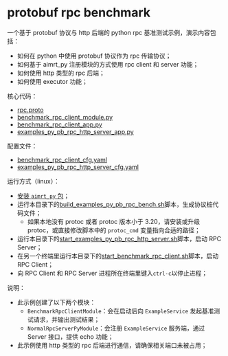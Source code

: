 # protobuf rpc benchmark


一个基于 protobuf 协议与 http 后端的 python rpc 基准测试示例，演示内容包括：
- 如何在 python 中使用 protobuf 协议作为 rpc 传输协议；
- 如何基于 aimrt_py 注册模块的方式使用 rpc client 和 server 功能；
- 如何使用 http 类型的 rpc 后端；
- 如何使用 executor 功能；


核心代码：
- [rpc.proto](../../../protocols/pb/example/rpc.proto)
- [benchmark_rpc_client_module.py](./benchmark_rpc_client_module.py)
- [benchmark_rpc_client_app.py](./benchmark_rpc_client_app.py)
- [examples_py_pb_rpc_http_server_app.py](./examples_py_pb_rpc_http_server_app.py)


配置文件：
- [benchmark_rpc_client_cfg.yaml](./cfg/benchmark_rpc_client_cfg.yaml)
- [examples_py_pb_rpc_http_server_cfg.yaml](./cfg/examples_py_pb_rpc_http_server_cfg.yaml)

运行方式（linux）：
- [安装 `aimrt_py` 包](../../../../document/sphinx-cn/tutorials/quick_start/installation_py.md)；
- 运行本目录下的[build_examples_py_pb_rpc_bench.sh](./build_examples_py_pb_rpc_bench.sh)脚本，生成协议桩代码文件；
  - 如果本地没有 protoc 或者 protoc 版本小于 3.20，请安装或升级 protoc，或直接修改脚本中的 `protoc_cmd` 变量指向合适的路径；
- 运行本目录下的[start_examples_py_pb_rpc_http_server.sh](./start_examples_py_pb_rpc_http_server.sh)脚本，启动 RPC Server；
- 在另一个终端里运行本目录下的[start_benchmark_rpc_client.sh](./start_benchmark_rpc_client.sh)脚本，启动 RPC Client；
- 向 RPC Client 和 RPC Server 进程所在终端里键入`ctrl-c`以停止进程；


说明：
- 此示例创建了以下两个模块：
  - `BenchmarkRpcClientModule`：会在启动后向 `ExampleService` 发起基准测试请求，并输出测试结果；
  - `NormalRpcServerPyModule`：会注册 `ExampleService` 服务端，通过 Server 接口，提供 echo 功能；
- 此示例使用 http 类型的 rpc 后端进行通信，请确保相关端口未被占用；
